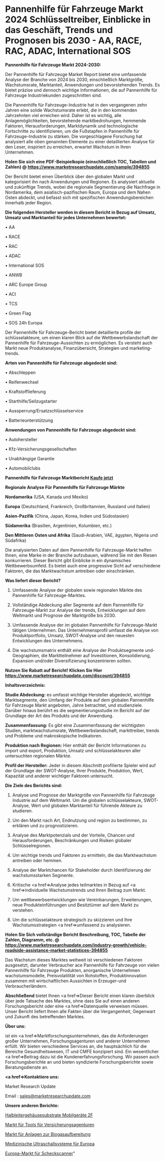 # Pannenhilfe für Fahrzeuge Markt 2024 Schlüsseltreiber, Einblicke in das Geschäft, Trends und Prognosen bis 2030 - AA, RACE, RAC, ADAC, International SOS

<strong>Pannenhilfe für Fahrzeuge Markt 2024-2030:</strong>

Der Pannenhilfe für Fahrzeuge Market Report bietet eine umfassende Analyse der Branche von 2024 bis 2030, einschließlich Marktgröße, Wachstumsrate, Marktanteil, Anwendungen und bevorstehenden Trends. Es bietet präzise und dennoch wichtige Informationen, die auf Pannenhilfe für Fahrzeuge Industriekunden zugeschnitten sind.

Die Pannenhilfe für Fahrzeuge-Industrie hat in den vergangenen zehn Jahren eine solide Wachstumsrate erlebt, die in den kommenden Jahrzehnten viel erreichen wird. Daher ist es wichtig, alle Anlagemöglichkeiten, bevorstehende marktbedrohungen, hemmende Faktoren, Herausforderungen, Marktdynamik und technologische Fortschritte zu identifizieren, um die Fußstapfen in Pannenhilfe für Fahrzeuge-Industrie zu stärken. Die vorgeschlagene Forschung hat analysiert alle oben genannten Elemente zu einer detaillierten Analyse für den Leser, inspiriert zu erreichen, erwartet Wachstum in Ihren Unternehmen.

<strong>Holen Sie sich eine PDF-Beispielkopie (einschließlich TOC, Tabellen und Zahlen) @
</strong><strong><a href=https://www.marketresearchupdate.com/sample/394855><strong>https://www.marketresearchupdate.com/sample/394855</u></font></a></strong></strong>

Der Bericht bietet einen Überblick über den globalen Markt und kategorisiert ihn nach Anwendungen und Regionen. Es analysiert aktuelle und zukünftige Trends, wobei die regionale Segmentierung die Nachfrage in Nordamerika, dem asiatisch-pazifischen Raum, Europa und dem Nahen Osten abdeckt, und befasst sich mit spezifischen Anwendungsbereichen innerhalb jeder Region.

<strong>Die folgenden Hersteller werden in diesem Bericht in Bezug auf Umsatz, Umsatz und Marktanteil für jedes Unternehmen bewertet:</strong>

• AA

• RACE

• RAC

• ADAC

• International SOS

• ANWB

• ARC Europe Group

• ACI

• TCS

• Green Flag

• SOS 24h Europa

Der Pannenhilfe für Fahrzeuge-Bericht bietet detaillierte profile der schlüsselakteure, um einen klaren Blick auf die Wettbewerbslandschaft der Pannenhilfe für Fahrzeuge-Aussichten zu ermöglichen. Es versteht auch Markt neue Produktanalyse, Finanzübersicht, Strategien und marketing-trends.

<strong>Arten von Pannenhilfe für Fahrzeuge abgedeckt sind:</strong>

• Abschleppen

• Reifenwechsel

• Kraftstofflieferung

• Starthilfe/Seilzugstarter

• Aussperrung/Ersatzschlüsselservice

• Batterieunterstützung

<strong>Anwendungen von Pannenhilfe für Fahrzeuge abgedeckt sind:</strong>

• Autohersteller

• Kfz-Versicherungsgesellschaften

• Unabhängige Garantie

• Automobilclubs

<strong>Pannenhilfe für Fahrzeuge Marktbericht <a href=https://www.marketresearchupdate.com/buynow/394855>Kaufe jetzt</a></strong>

<strong>Regionale Analyse Für Pannenhilfe für Fahrzeuge Märkte</strong>

<strong>Nordamerika</strong> (USA, Kanada und Mexiko)

<strong>Europa</strong> (Deutschland, Frankreich, Großbritannien, Russland und Italien)

<strong>Asien-Pazifik</strong> (China, Japan, Korea, Indien und Südostasien)

<strong>Südamerika</strong> (Brasilien, Argentinien, Kolumbien, etc.)

<strong>Den Mittleren</strong> <strong>Osten und Afrika</strong> (Saudi-Arabien, VAE, ägypten, Nigeria und Südafrika)

Die analysierten Daten auf dem Pannenhilfe für Fahrzeuge-Markt helfen Ihnen, eine Marke in der Branche aufzubauen, während Sie mit den Riesen konkurrieren. Dieser Bericht gibt Einblicke in ein dynamisches Wettbewerbsumfeld. Es bietet auch eine progressive Sicht auf verschiedene Faktoren, die das Marktwachstum antreiben oder einschränken.

<strong>Was liefert dieser Bericht?</strong>

1. Umfassende Analyse der globalen sowie regionalen Märkte des Pannenhilfe für Fahrzeuge-Marktes.

2. Vollständige Abdeckung aller Segmente auf dem Pannenhilfe für Fahrzeuge-Markt zur Analyse der trends, Entwicklungen auf dem Weltmarkt und Prognose der Marktgröße bis 2030.

3. Umfassende Analyse der im globalen Pannenhilfe für Fahrzeuge-Markt tätigen Unternehmen. Das Unternehmensprofil umfasst die Analyse von Produktportfolio, Umsatz, SWOT-Analyse und den neuesten Entwicklungen des Unternehmens.

4. Die wachstumsmatrix enthält eine Analyse der Produktsegmente und-Geographien, die Marktteilnehmer auf Investitionen, Konsolidierung, Expansion und/oder Diversifizierung konzentrieren sollten.

<strong>Nutzen Sie Rabatt auf Bericht! Klicken Sie Hier
</strong><strong><a href=https://www.marketresearchupdate.com/discount/394855>https://www.marketresearchupdate.com/discount/394855</b></u></font></strong></a>

<strong>Inhaltsverzeichnis:</strong>

<strong>Studie Abdeckung:</strong> es umfasst wichtige Hersteller abgedeckt, wichtige Marktsegmente, den Umfang der Produkte auf dem globalen Pannenhilfe für Fahrzeuge Markt angeboten, Jahre betrachtet, und studienziele. Darüber hinaus berührt es die segmentierungsstudie im Bericht auf der Grundlage der Art des Produkts und der Anwendung.

<strong>Zusammenfassung:</strong> Es gibt eine Zusammenfassung der wichtigsten Studien, marktwachstumsrate, Wettbewerbslandschaft, markttreiber, trends und Probleme und makroskopische Indikatoren.

<strong>Produktion nach Regionen:</strong> Hier enthält der Bericht Informationen zu import und export, Produktion, Umsatz und schlüsselakteuren aller untersuchten regionalen Märkte.

<strong>Profil der Hersteller:</strong> Jeder in diesem Abschnitt profilierte Spieler wird auf der Grundlage der SWOT-Analyse, Ihrer Produkte, Produktion, Wert, Kapazität und anderer wichtiger Faktoren untersucht.

<strong>Die Ziele des Berichts sind:</strong>

1) Analyse und Prognose der Marktgröße von Pannenhilfe für Fahrzeuge Industrie auf dem Weltmarkt.
Um die globalen schlüsselakteure, SWOT-Analyse, Wert und globalen Marktanteil für führende Akteure zu studieren.

2) Um den Markt nach Art, Endnutzung und region zu bestimmen, zu erklären und zu prognostizieren.

3) Analyse des Marktpotenzials und der Vorteile, Chancen und Herausforderungen, Beschränkungen und Risiken globaler Schlüsselregionen.

4) Um wichtige trends und Faktoren zu ermitteln, die das Marktwachstum antreiben oder hemmen.

5) Analyse der Marktchancen für Stakeholder durch Identifizierung der wachstumsstarken Segmente.

6) Kritische <a href=>Analyse</a> jedes teilmarktes in Bezug auf <a href=>individuelle</a> Wachstumstrends und Ihren Beitrag zum Markt.

7) Um wettbewerbsentwicklungen wie Vereinbarungen, Erweiterungen, neue Produkteinführungen und Besitztümer auf dem Markt zu verstehen.

8) Um die schlüsselakteure strategisch zu skizzieren und Ihre Wachstumsstrategien <a href=>umfassend</a> zu analysieren.

<strong>Holen Sie Sich vollständige Bericht Beschreibung, TOC, Tabelle der Zahlen, Diagramm, etc. @ </strong><strong><a href=https://www.marketresearchupdate.com/industry-growth/vehicle-roadside-assistance-market-statistices-394855>https://www.marketresearchupdate.com/industry-growth/vehicle-roadside-assistance-market-statistices-394855</a></font></strong>

Das Wachstum dieses Marktes weltweit ist verschiedenen Faktoren ausgesetzt, darunter Verbraucher ace Pannenhilfe für Fahrzeuge von vielen Pannenhilfe für Fahrzeuge Produkten, anorganische Unternehmen wachstumsmodelle, Preisvolatilität von Rohstoffen, Produktinnovation zusammen mit wirtschaftlichen Aussichten in Erzeuger-und Verbraucherländern.

<strong>Abschließend</strong> bietet Ihnen <a href=>Dieser</a> Bericht einen klaren überblick über jede Tatsache des Marktes, ohne dass Sie auf einen anderen Forschungsbericht oder eine <a href=>Datenquelle</a> verweisen müssen. Unser Bericht liefert Ihnen alle Fakten über die Vergangenheit, Gegenwart und Zukunft des betreffenden Marktes.

<strong>Über uns:</strong>

 ist ein <a href=>Marktfors</a>chungsunternehmen, das die Anforderungen großer Unternehmen, Forschungsagenturen und anderer Unternehmen erfüllt. Wir bieten verschiedene Services an, die hauptsächlich für die Bereiche Gesundheitswesen, IT und CMFE konzipiert sind. Ein wesentlicher <a href=>Beitrag</a> dazu ist die Kundenerfahrungsforschung. Wir passen auch Forschungsberichte an und bieten syndizierte Forschungsberichte sowie Beratungsdienste an.

<strong><a href=>Kontaktiere uns:</a></strong>

Market Research Update

Email : sales@marketresearchupdate.com

<strong>Unsere anderen Berichte:</strong>

<a href=https://www.linkedin.com/pulse/semiconductor-package-substrates-mobile-devices-2f>Halbleitergehäusesubstrate Mobilgeräte 2F</a>

<a href=https://www.linkedin.com/pulse/insurance-agency-tools-market-research-report>Markt für Tools für Versicherungsagenturen</a>

<a href=https://www.linkedin.com/pulse/biogas-upgrading-equipment-market-size-industry>Markt für Anlagen zur Biogasaufbereitung</a>

<a href=https://www.linkedin.com/pulse/europe-amedical-ultrasound-systems>Medizinische Ultraschallsysteme für Europa</a>

<a href=https://www.linkedin.com/pulse/europe-cheque-scanner-market-2023-brief-regionwise-review>Europa-Markt für Scheckscanner</a>"
